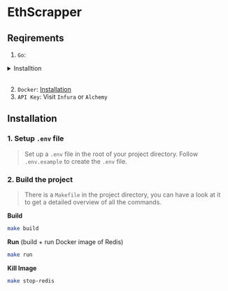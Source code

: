 # EthScrapper

## Reqirements
1. `Go`: 

<details>
<summary>
Installtion
</summary>

1. Install Go version 1.16 or above.

2. Define GOPATH environment variable and modify PATH to access your Go binaries. A common setup is as follows. You could always specify it based on your own flavor.

```sh
export GOPATH=$HOME/go
export PATH=$PATH:$GOPATH/bin
```

</details><br>

2. `Docker`: [Installation](https://docs.docker.com/engine/install/)
3. `API Key`: Visit `Infura` or `Alchemy`

## Installation

### 1. Setup `.env` file

> Set up a `.env` file in the root of your project directory. Follow `.env.example` to create the `.env` file.

### 2. Build the project

> There is a `Makefile` in the project directory, you can have a look at it to get a detailed overview of all the commands.

**Build**
```sh
make build
```

**Run** (build + run Docker image of Redis)
```sh
make run
```

**Kill Image**
```sh
make stop-redis
```